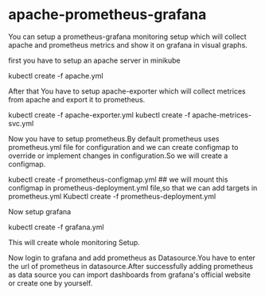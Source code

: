 # apache-prometheus-grafana

You can setup a prometheus-grafana monitoring setup which will collect apache and prometheus metrics and show it on grafana in visual graphs.

first you have to setup an apache server in minikube 

kubectl create -f apache.yml  

After that You have to setup apache-exporter which will collect metrices from apache and export it to prometheus.

kubectl create -f apache-exporter.yml
kubectl create -f apache-metrices-svc.yml

Now you have to setup prometheus.By default prometheus uses prometheus.yml file for configuration and we can create configmap to override
or implement changes in configuration.So we will create a configmap.

kubectl create -f prometheus-configmap.yml  ## we will mount this configmap in prometheus-deployment.yml file,so that we can add targets in prometheus.yml 
Kubectl create -f prometheus-deployment.yml   

Now setup grafana 

kubectl create -f grafana.yml

This will create whole monitoring Setup.

Now login to grafana and add prometheus as Datasource.You have to enter the url of prometheus in datasource.After successfully adding prometheus as 
data source you can import dashboards from grafana's official website or create one by yourself.
